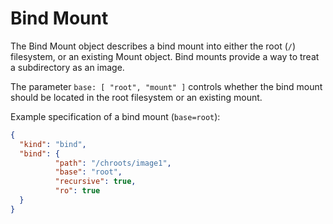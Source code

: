 # Bind Mount

The Bind Mount object describes a bind mount into either the root (`/`) filesystem, or an existing Mount object.  Bind mounts provide a way to treat a subdirectory as an image.

The parameter `base: [ "root", "mount" ]` controls whether the bind mount should be located in the root filesystem or an existing mount.

Example specification of a bind mount (`base=root`):

```json
{
  "kind": "bind",
  "bind": {
          "path": "/chroots/image1",
          "base": "root",
          "recursive": true,
          "ro": true
  }
}
```
